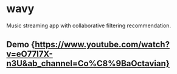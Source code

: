 # wavy
Music streaming app with collaborative filtering recommendation.
## Demo {https://www.youtube.com/watch?v=eO77l7X-n3U&ab_channel=Co%C8%9BaOctavian}
